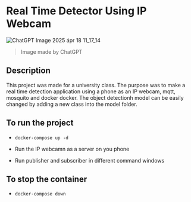 # Real Time Detector Using IP Webcam
 ![ChatGPT Image 2025  ápr  18  11_17_14](https://github.com/user-attachments/assets/4c60ca33-ab9c-4aa7-ba3e-b3063c43819c)
> Image made by ChatGPT
 ## **Description**

This project was made for a university class. The purpose was to make a real time detection application using a phone as an IP webcam, mqtt, mosquito and docker docker. The object detectionh model can be easily changed by adding a new class into the model folder. 

## **To run the project**

- ```docker-compose up -d```

- Run the IP webcamn as a server on you phone

- Run publisher and subscriber in different command windows


## **To stop the container**

- ```docker-compose down```
